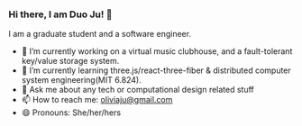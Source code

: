 ### Hi there, I am Duo Ju! 👋

I am a graduate student and a software engineer.

- 🔭 I’m currently working on a virtual music clubhouse, and a fault-tolerant key/value storage system.
- 🌱 I’m currently learning three.js/react-three-fiber & distributed computer system engineering(MIT 6.824).
- 💬 Ask me about any tech or computational design related stuff
- 📫 How to reach me: oliviaju@gmail.com
- 😄 Pronouns: She/her/hers


